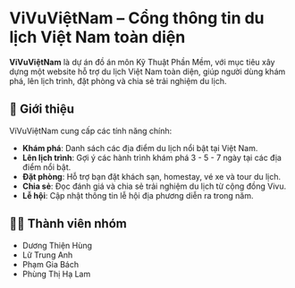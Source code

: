 # ViVuViệtNam – Cổng thông tin du lịch Việt Nam toàn diện

**ViVuViệtNam** là dự án đồ án môn Kỹ Thuật Phần Mềm, với mục tiêu xây dựng một website hỗ trợ du lịch Việt Nam toàn diện, giúp người dùng khám phá, lên lịch trình, đặt phòng và chia sẻ trải nghiệm du lịch.

## 🚀 Giới thiệu

ViVuViệtNam cung cấp các tính năng chính:

- **Khám phá**: Danh sách các địa điểm du lịch nổi bật tại Việt Nam.
- **Lên lịch trình**: Gợi ý các hành trình khám phá 3 - 5 - 7 ngày tại các địa điểm nổi bật.
- **Đặt phòng**: Hỗ trợ bạn đặt khách sạn, homestay, vé xe và tour du lịch.
- **Chia sẻ**: Đọc đánh giá và chia sẻ trải nghiệm du lịch từ cộng đồng Vivu.
- **Lễ hội**: Cập nhật thông tin lễ hội địa phương diễn ra trong năm.

## 👨‍💻 Thành viên nhóm

- Dương Thiện Hùng
- Lữ Trung Anh
- Phạm Gia Bách
- Phùng Thị Hạ Lam
